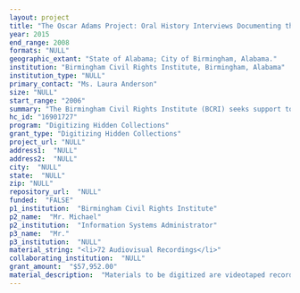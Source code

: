 ```yaml
--- 
layout: project 
title: "The Oscar Adams Project: Oral History Interviews Documenting the Life and Work of Alabama Supreme Court Justice Oscar Adams (1925-1997)"
year: 2015
end_range: 2008
formats: "NULL"
geographic_extant: "State of Alabama; City of Birmingham, Alabama."
institution: "Birmingham Civil Rights Institute, Birmingham, Alabama"
institution_type: "NULL"
primary_contact: "Ms. Laura Anderson"
size: "NULL"
start_range: "2006"
summary: "The Birmingham Civil Rights Institute (BCRI) seeks support to send 36 original VHS interview recording tapes to a vendor for digitization and metadata creation in order to ensure the collection's use and availability to scholars and the general public for years to come. The collection includes recordings of interviews with persons who knew and worked with Oscar Adams, Jr., Alabama's first African American Supreme Court Justice and also the first African American elected to statewide constitutional office. Adams litigated many civil rights cases in his career as a lawyer and was part of the first African American law firm established in the state. Access to these oral histories will contribute to scholarship on Oscar Adams, the legal community in Alabama, and the role of African American lawyers in the 20th century movement for civil and human rights in the United States."
hc_id: "16901727"
program: "Digitizing Hidden Collections"
grant_type: "Digitizing Hidden Collections"
project_url: "NULL"
address1:  "NULL"
address2:  "NULL"
city:  "NULL"
state:  "NULL"
zip: "NULL"
repository_url:  "NULL"
funded:  "FALSE"
p1_institution:  "Birmingham Civil Rights Institute"
p2_name:  "Mr. Michael"
p2_institution:  "Information Systems Administrator"
p3_name:  "Mr."
p3_institution:  "NULL"
material_string: "<li>72 Audiovisual Recordings</li>"
collaborating_institution:  "NULL"
grant_amount:  "$57,952.00"
material_description:  "Materials to be digitized are videotaped recordings of interviews with a variety of individuals who knew and worked with Oscar Adams, Jr. (1925-1997) over the course of his legal career in the state of Alabama. Interviewees include relatives as well as legal community colleagues. The interviewees were conducted between 2006 and 2008 by staff of the Birmingham Civil Rights Institute (BCRI), which holds full rights to the interviews to be digitized and shared with the public. \n\n\n\nSubjects addressed in the interviews -- in addition to the overall subject, Justice Adams (his personal character, accomplishments, challenges, and contributions to civic life and the movement for civil and human rights in Alabama) -- include: Adams' childhood, youth, and family life; his father Oscar Adams, Sr. minister and publisher of the BIRMINGHAM REPORTER newspaper in the early 1900s; Adams' education and the schools he attended -- Parker High School, Talladega College, and Howard University School of Law; U.S. Supreme Court Justice Hugo Black; brother Frank Adams, Sr.; National Association for the Advancement of Colored People (NAACP); Southern Christian Leadership Conference (SCLC); Alabama Christian Movement for Human Rights (ACMHR); Rev. Fred L. Shuttlesworth; the law firm of Adams, Baker & Clemon and the law partners James C. Baker and U.W. Clemon (Alabama's first African American federal judge); cases and clients including those from US Steel, Pullman Standard Manufacturing, US Pipe and Foundry, and American Cast Iron Pipe Company; the NAACP Legal Defense Fund with whom he often partnered on cases; Adams' appointment to the Alabama Supreme Court by Governor Fob James (1980); Adams' election to the position of Justice of the Supreme Court of Alabama (1982); Adams' time on the state supreme court (1980-1993); relationships with fellow justices, lawyers and judges; practice with firm of White, Arnold & Dowd."
---
```

